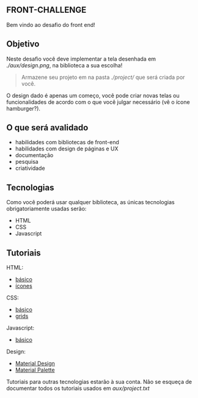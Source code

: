 ## FRONT-CHALLENGE

Bem vindo ao desafio do front end!

## Objetivo

Neste desafio você deve implementar a tela desenhada em
*./aux/design.png*, na biblioteca a sua escolha!

> Armazene seu projeto em na pasta *./project/* que será 
criada por você.

O design dado é apenas um começo, você pode criar novas
telas ou funcionalidades de acordo com o que você julgar
necessário (vê o ícone hamburger?).

## O que será avalidado

 * habilidades com bibliotecas de front-end
 * habilidades com design de páginas e UX
 * documentação
 * pesquisa
 * criatividade

## Tecnologias

Como você poderá usar qualquer biblioteca, as únicas 
tecnologias obrigatoriamente usadas serão:
 * HTML
 * CSS
 * Javascript

## Tutoriais

HTML:
 * [básico](https://www.w3schools.com/html/)
 * [ícones](https://fontawesome.com/icons)

CSS:
 * [básico](https://www.w3schools.com/css/)
 * [grids](https://css-tricks.com/snippets/css/complete-guide-grid/)

Javascript:
 * [básico](https://www.w3schools.com/js/)

Design:
 * [Material Design](https://material.io/design/)
 * [Material Palette](https://www.materialpalette.com/)

Tutoriais para outras tecnologias estarão à sua conta.
Não se esqueça de documentar todos os tutoriais usados em
*aux/project.txt*
